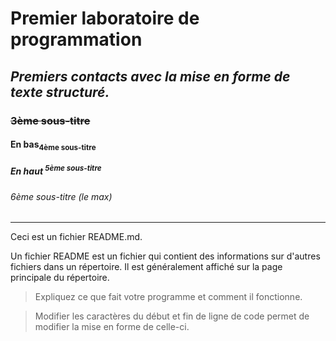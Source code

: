 # **Premier laboratoire de programmation**

## *Premiers contacts avec la mise en forme de texte structuré.*

### ~~3ème sous-titre~~

#### En bas<sub>4ème sous-titre

##### En haut <sup>5ème sous-titre

###### 6ème sous-titre (le max)

---

Ceci est un fichier README.md.

Un fichier README est un fichier qui contient des informations sur d'autres fichiers dans un répertoire. Il est généralement affiché sur la page principale du répertoire.

> Expliquez ce que fait votre programme et comment il fonctionne.

> Modifier les caractères du début et fin de ligne de code permet de modifier la mise en forme de celle-ci.
